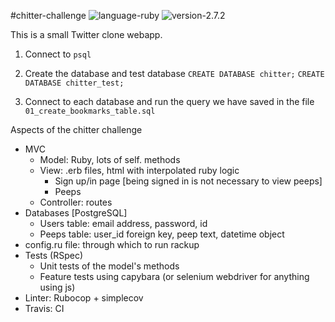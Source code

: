 #chitter-challenge
![language-ruby](https://img.shields.io/badge/language-ruby-red) ![version-2.7.2](https://img.shields.io/badge/version-2.7.2-yellow)
 <!-- ![coverage-score](https://img.shields.io/badge/coverage-100%-blue) ![build](https://img.shields.io/badge/build-passing-brightgreen) -->

This is a small Twitter clone webapp.

1) Connect to `psql`
2) Create the database and test database `CREATE DATABASE chitter;`
`CREATE DATABASE chitter_test;`

3) Connect to each database and run the query we have saved in the file `01_create_bookmarks_table.sql`



Aspects of the chitter challenge

- MVC
  - Model: Ruby, lots of self. methods
  - View: .erb files, html with interpolated ruby logic
    - Sign up/in page [being signed in is not necessary to view peeps]
    - Peeps
  - Controller: routes
- Databases [PostgreSQL]
  - Users table: email address, password, id
  - Peeps table: user_id foreign key, peep text, datetime object
- config.ru file: through which to run rackup
- Tests (RSpec)
  - Unit tests of the model's methods
  - Feature tests using capybara (or selenium webdriver for anything using js)
- Linter: Rubocop + simplecov
- Travis: CI
